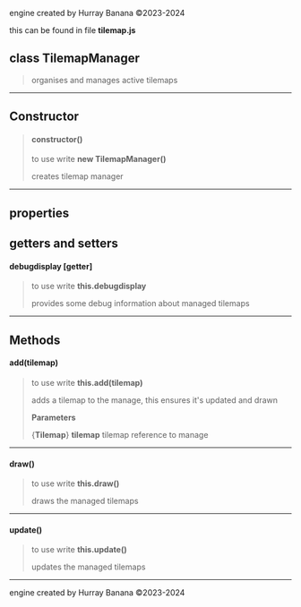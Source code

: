 engine created by Hurray Banana &copy;2023-2024

this can be found in file **tilemap.js**
## class TilemapManager
>  organises and manages active tilemaps
> 
> 

---

## Constructor
> #### constructor()
> to use write **new TilemapManager()**
> 
> creates tilemap manager
> 
> 

---

## properties
## getters and setters
#### debugdisplay [getter]
> to use write **this.debugdisplay**
> 
> provides some debug information about managed tilemaps
> 
> 

---

## Methods
#### add(tilemap)
> to use write **this.add(tilemap)**
> 
> adds a tilemap to the manage, this ensures it's updated and drawn
> 
> 
> **Parameters**
> 
> {**Tilemap**} **tilemap** tilemap reference to manage
> 
> 

---

#### draw()
> to use write **this.draw()**
> 
> draws the managed tilemaps
> 
> 

---

#### update()
> to use write **this.update()**
> 
> updates the managed tilemaps
> 
> 

---

engine created by Hurray Banana &copy;2023-2024
